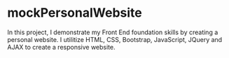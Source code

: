 # mockPersonalWebsite
In this project, I demonstrate my Front End foundation skills by creating a personal website.  I utilitize HTML, CSS, Bootstrap, JavaScript, JQuery and AJAX to create a responsive website.
